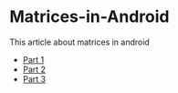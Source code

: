 # Matrices-in-Android
This article about matrices in android

  * [Part 1](https://github.com/mercuriy94/Matrices-in-Android/blob/master/Part%201/Matrices%20in%20Android%20(1-part).md)
  * [Part 2](https://github.com/mercuriy94/Matrices-in-Android/blob/master/Part%201/Matrices%20in%20Android%20(1-part).md)
  * [Part 3](https://github.com/mercuriy94/Matrices-in-Android/blob/master/Part%201/Matrices%20in%20Android%20(1-part).md)
